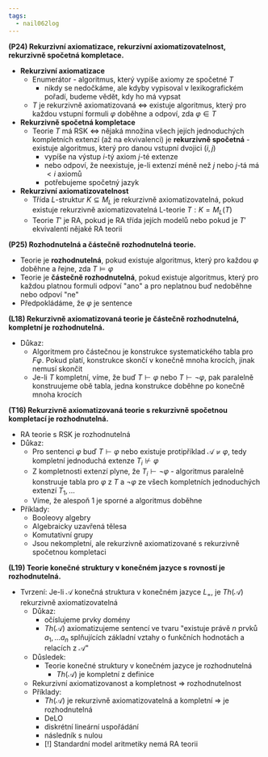 ```yaml
---
tags:
  - nail062log
---
```

**(P24) Rekurzivní axiomatizace, rekurzivní axiomatizovatelnost, rekurzivně spočetná kompletace.**
- **Rekurzivní axiomatizace**
	- Enumerátor - algoritmus, který vypíše axiomy ze spočetné $T$
		- nikdy se nedočkáme, ale kdyby vypisoval v lexikografickém pořadí, budeme vědět, kdy ho má vypsat
	- $T$ je rekurzivně axiomatizovaná <=> existuje algoritmus, který pro každou vstupní formuli $\varphi$ doběhne a odpoví, zda $\varphi\in T$
- **Rekurzivně spočetná kompletace**
	- Teorie $T$ má RSK <=> nějaká množina všech jejích jednoduchých kompletních extenzí (až na ekvivalenci) je **rekurzivně spočetná** - existuje algoritmus, který pro danou vstupní dvojici $(i,j)$
		- vypíše na výstup $i$-tý axiom $j$-té extenze
		- nebo odpoví, že neexistuje, je-li extenzí méně než $j$ nebo $j$-tá má $<i$ axiomů
		- potřebujeme spočetný jazyk
- **Rekurzivní axiomatizovatelnost**
	- Třída $L$-struktur $K \subseteq M_{L}$ je rekurzivně axiomatizovatelná, pokud existuje rekurzivně axiomatizovatelná L-teorie $T: K=M_{L}(T)$
	- Teorie $T'$ je RA, pokud je RA třída jejích modelů nebo pokud je $T'$ ekvivalentí nějaké RA teorii

**(P25) Rozhodnutelná a částečně rozhodnutelná teorie.**
- Teorie je **rozhodnutelná**, pokud existuje algoritmus, který pro každou $\varphi$ doběhne a řejne, zda $T \models \varphi$
- Teorie je **částečně rozhodnutelná**, pokud existuje algoritmus, který pro každou platnou formuli odpoví "ano" a pro neplatnou buď nedoběhne nebo odpoví "ne"
- Předpokládáme, že $\varphi$ je sentence

**(L18) Rekurzivně axiomatizovaná teorie je částečně rozhodnutelná, kompletní je rozhodnutelná.**
- Důkaz:
	- Algoritmem pro částečnou je konstrukce systematického tabla pro $F \varphi$. Pokud platí, konstrukce skončí v konečně mnoha krocích, jinak nemusí skončit
	- Je-li $T$ kompletní, víme, že buď $T \vdash \varphi$ nebo $T \vdash \neg \varphi$, pak paralelně konstruujeme obě tabla, jedna konstrukce doběhne po konečně mnoha krocích

**(T16) Rekurzivně axiomatizovaná teorie s rekurzivně spočetnou kompletací je rozhodnutelná.**
- RA teorie s RSK je rozhodnutelná
- Důkaz:
	- Pro sentenci $\varphi$ buď $T \vdash \varphi$ nebo existuje protipříklad $\mathcal{A}\not\models \varphi$, tedy kompletní jednoduchá extenze $T_{i} \not\vdash \varphi$ 
	- Z kompletnosti extenzí plyne, že $T_{i} \vdash \neg \varphi$ - algoritmus paralelně konstruuje tabla pro $\varphi$ z $T$ a $\neg \varphi$ ze všech kompletních jednoduchých extenzí $T_{1},\dots$
	- Víme, že alespoň 1 je sporné a algoritmus doběhne
- Příklady:
	- Booleovy algebry
	- Algebraicky uzavřená tělesa
	- Komutativní grupy
	- Jsou nekompletní, ale rekurzivně axiomatizované s rekurzivně spočetnou kompletaci

**(L19) Teorie konečné struktury v konečném jazyce s rovností je rozhodnutelná.**
- Tvrzení: Je-li $\mathcal{A}$ konečná struktura v konečném jazyce $L_{=}$, je $Th(\mathcal{A})$ rekurzivně axiomatizovatelná
	- Důkaz:
		- očíslujeme prvky domény
		- $Th(\mathcal{A})$ axiomatizujeme sentencí ve tvaru "existuje právě $n$ prvků $a_{1},\dots a_{n}$ splňujících základní vztahy o funkčních hodnotách a relacích z $\mathcal{A}$"
	- Důsledek:
		- Teorie konečné struktury v konečném jazyce je rozhodnutelná
			- $Th(\mathcal{A})$ je kompletní z definice
	- Rekurzivní axiomatizovanost a kompletnost => rozhodnutelnost
	- Příklady:
		- $Th(\mathcal{A})$ je rekurzivně axiomatizovatelná a kompletní => je rozhodnutelná
		- DeLO
		- diskrétní lineární uspořádání
		- následník s nulou
		- [!] Standardní model aritmetiky nemá RA teorii